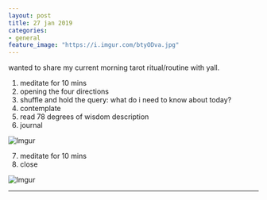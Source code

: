 ```yaml
---
layout: post
title: 27 jan 2019
categories:
- general
feature_image: "https://i.imgur.com/btyODva.jpg"
---
```


wanted to share my current morning tarot ritual/routine with yall. 

1. meditate for 10 mins
2. opening the four directions 
3. shuffle and hold the query: what do i need to know about today?
4. contemplate
5. read 78 degrees of wisdom description
6. journal

![Imgur](https://i.imgur.com/qyY9SnV.jpg)

7. meditate for 10 mins
8. close

![Imgur](https://i.imgur.com/qWkkl6O.jpg)

--- 
